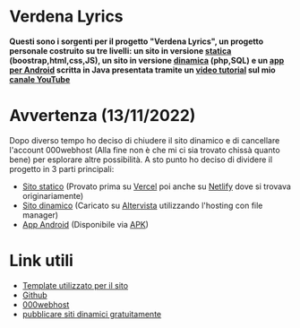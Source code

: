 # Verdena Lyrics
__Questi sono i sorgenti per il progetto "Verdena Lyrics", un progetto personale costruito su tre livelli: un sito in versione [statica](https://verdenalyrics.netlify.app/index.html) (boostrap,html,css,JS), un sito in versione [dinamica](http://verdenalyrics.altervista.org/index.php) (php,SQL) e un [app per Android](https://github.com/mattiaudisio/verdenalyrics-android) scritta in Java presentata tramite un [video tutorial](https://www.youtube.com/watch?v=WiWBWVgrXvY) sul mio [canale YouTube](https://www.youtube.com/channel/UCdoga4BQsPGabAhT0-xZbIQ)__

# Avvertenza (13/11/2022)
Dopo diverso tempo ho deciso di chiudere il sito dinamico e di cancellare l'account 000webhost (Alla fine non è che mi ci sia trovato chissà quanto bene) per esplorare altre possibilità. A sto punto ho deciso di dividere il progetto in 3 parti principali:
  - [Sito statico](https://keyezen.github.io/verdenaLyrics/) (Provato prima su [Vercel](https://vercel.com) poi anche su [Netlify](https://app.netlify.com/) dove si trovava originariamente)
  - [Sito dinamico](http://verdenalyrics.altervista.org/index.php) (Caricato su [Altervista](https://it.altervista.org/crea-sito-gratis.php) utilizzando l'hosting con file manager)
  - [App Android](https://github.com/keyezen/verdenaLyrics/tree/main/App%20Android) (Disponibile via [APK](https://github.com/keyezen/verdenaLyrics/raw/main/App%20Android/verdenaLyricsApp.apk))

# Link utili
- [Template utilizzato per il sito](https://bootstrapmade.com/day-multipurpose-html-template-for-free/)<br />
- [Github](https://github.com/)<br />
- [000webhost](https://www.000webhost.com/)<br />
- [pubblicare siti dinamici gratuitamente](https://www.youtube.com/watch?v=uCi8F6z4V2Y)<br />
